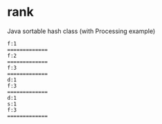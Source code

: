 # rank
Java sortable hash class (with Processing example)

```
f:1
=============
f:2
=============
f:3
=============
d:1
f:3
=============
d:1
s:1
f:3
=============
```
